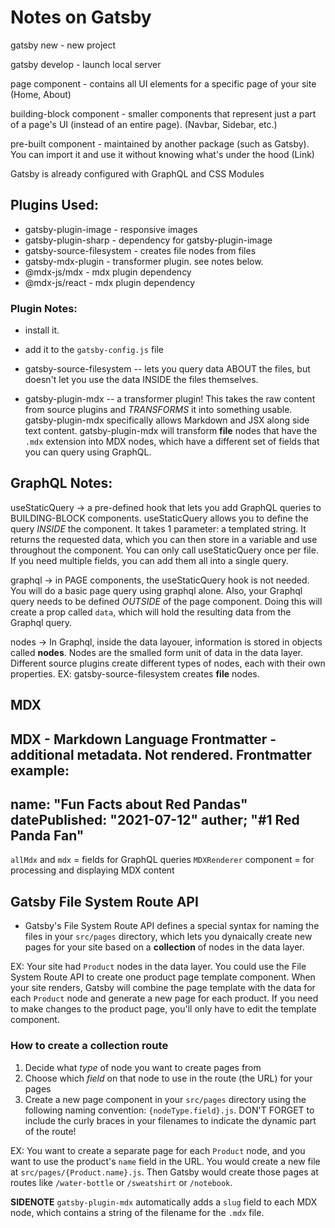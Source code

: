  # Notes on Gatsby

 gatsby new - new project

 gatsby develop - launch local server

 page component - contains all UI elements for a specific page of your site (Home, About)

 building-block component - smaller components that represent just a part of a page's UI (instead of an entire page). (Navbar, Sidebar, etc.)

 pre-built component - maintained by another package (such as Gatsby). You can import it and use it without knowing what's under the hood (Link)

 Gatsby is already configured with GraphQL and CSS Modules

 ## Plugins Used:
 - gatsby-plugin-image - responsive images
 - gatsby-plugin-sharp - dependency for gatsby-plugin-image
 - gatsby-source-filesystem - creates file nodes from files
 - gatsby-mdx-plugin - transformer plugin. see notes below.
 - @mdx-js/mdx - mdx plugin dependency
 - @mdx-js/react - mdx plugin dependency

 ### Plugin Notes:
 - install it.
 - add it to the `gatsby-config.js` file

 - gatsby-source-filesystem -- lets you query data ABOUT the files,  but doesn't let you use the data INSIDE the files themselves.

 - gatsby-plugin-mdx -- a transformer plugin! This takes the raw content from source plugins and *TRANSFORMS* it into something usable. gatsby-plugin-mdx specifically allows Markdown and JSX along side text content. gatsby-plugin-mdx will transform **file** nodes that have the `.mdx` extension into MDX nodes, which have a different set of fields that you can query using GraphQL.

 ## GraphQL Notes:
 useStaticQuery -> a pre-defined hook that lets you add GraphQL queries to BUILDING-BLOCK components. useStaticQuery allows you to define the query *INSIDE* the component. It takes 1 parameter: a templated string. It returns the requested data, which you can then store in a variable and use throughout the component.
 You can only call useStaticQuery once per file. If you need multiple fields, you can add them all into a single query.

 graphql -> in PAGE components, the useStaticQuery hook is not needed. You will do a basic page query using graphql alone. Also, your Graphql query needs to be defined *OUTSIDE* of the page component. Doing this will create a prop called `data`, which will hold the resulting data from the Graphql query.

 nodes -> In Graphql, inside the data layouer, information is stored in objects called **nodes**. Nodes are the smalled form unit of data in the data layer. Different source plugins create different types of nodes, each with their own properties. EX: gatsby-source-filesystem creates **file** nodes.

 ## MDX
 MDX - Markdown Language
 Frontmatter - additional metadata. Not rendered.
 Frontmatter example:
 ---
 name: "Fun Facts about Red Pandas"
 datePublished: "2021-07-12"
 auther; "#1 Red Panda Fan"
 ---

 `allMdx` and `mdx` = fields for GraphQL queries
 `MDXRenderer` component = for processing and displaying MDX content

 ## Gatsby File System Route API
 - Gatsby's File System Route API defines a special syntax for naming the files in your `src/pages` directory, which lets you dynaically create new pages for your site based on a **collection** of nodes in the data layer.

 EX: Your site had `Product` nodes in the data layer. You could use the File System Route API to create one product page template component. When your site renders, Gatsby will combine the page template with the data for each `Product` node and generate a new page for each product. If you need to make changes to the product page, you'll only have to edit the template component.

 ### How to create a collection route
 1. Decide what *type* of node you want to create pages from
 2. Choose which *field* on that node to use in the route (the URL) for your pages
 3. Create a new page component in your `src/pages` directory using the following naming convention: `{nodeType.field}.js`. DON'T FORGET to include the curly braces in your filenames to indicate the dynamic part of the route!

 EX: You want to create a separate page for each `Product` node, and you want to use the product's `name` field in the URL. You would create a new file at `src/pages/{Product.name}.js`. Then Gatsby would create those pages at routes like `/water-bottle` or `/sweatshirt` or `/notebook`.

 **SIDENOTE** `gatsby-plugin-mdx` automatically adds a `slug` field to each MDX node, which contains a string of the filename for the `.mdx` file.